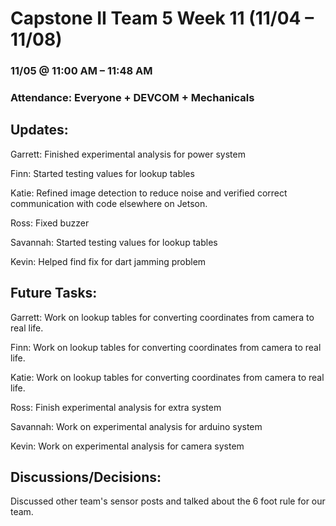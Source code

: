 # Capstone II Team 5 Week 11 (11/04 – 11/08)

### 11/05 @ 11:00 AM – 11:48 AM

### Attendance: Everyone + DEVCOM + Mechanicals

## Updates:

Garrett: Finished experimental analysis for power system

Finn: Started testing values for lookup tables

Katie: Refined image detection to reduce noise and verified correct communication with code elsewhere on Jetson.

Ross: Fixed buzzer

Savannah: Started testing values for lookup tables

Kevin: Helped find fix for dart jamming problem

## Future Tasks:

Garrett: Work on lookup tables for converting coordinates from camera to real life.

Finn: Work on lookup tables for converting coordinates from camera to real life.

Katie: Work on lookup tables for converting coordinates from camera to real life.

Ross: Finish experimental analysis for extra system

Savannah: Work on experimental analysis for arduino system

Kevin: Work on experimental analysis for camera system

## Discussions/Decisions:

Discussed other team's sensor posts and talked about the 6 foot rule for our team.
